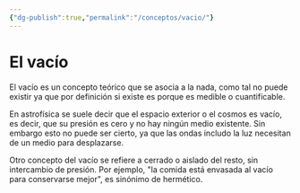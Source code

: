 ```yaml
---
{"dg-publish":true,"permalink":"/conceptos/vacio/"}
---
```



# El vacío

El vacío es un concepto teórico que se asocia a la nada, como tal no puede existir ya que por definición si existe es porque es medible o cuantificable.  

En astrofísica se suele decir que el espacio exterior o el cosmos es vacío, es decir, que su presión es cero y no hay ningún medio existente. Sin embargo esto no puede ser cierto, ya que las ondas includo la luz necesitan de un medio para desplazarse.

Otro concepto del vacío se refiere a cerrado o aislado del resto, sin intercambio de presión. Por ejemplo, "la comida está envasada al vacío para conservarse mejor", es sinónimo de hermético.

 